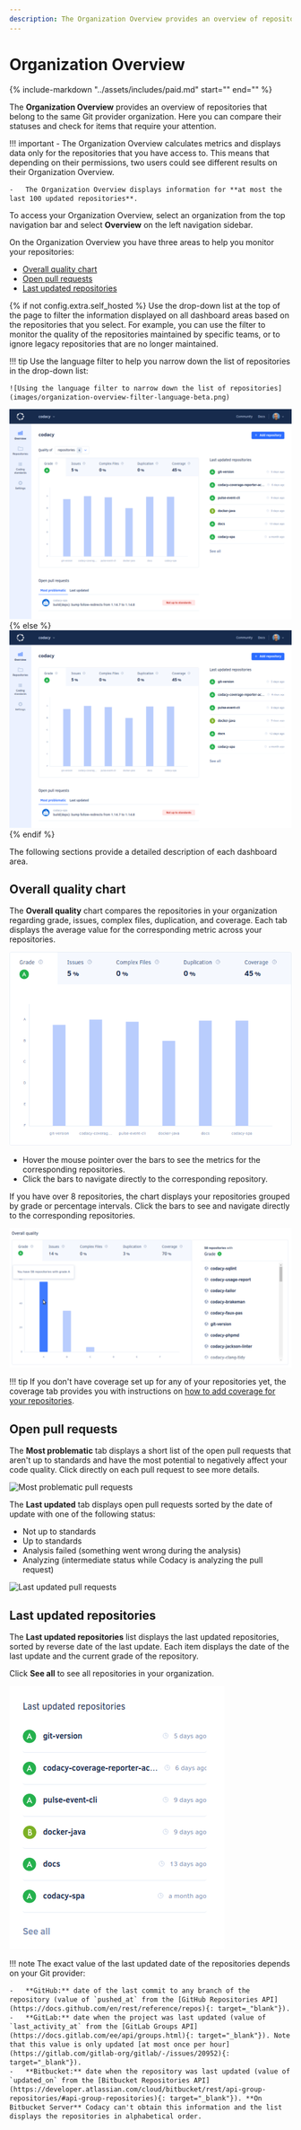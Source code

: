 ```yaml
---
description: The Organization Overview provides an overview of repositories that belong to the same Git provider organization. Here you can compare their statuses and check for items that require your attention.
---
```


# Organization Overview

{%
    include-markdown "../assets/includes/paid.md"
    start="<!--start-paid-->"
    end="<!--end-paid-->"
%}

The **Organization Overview** provides an overview of repositories that belong to the same Git provider organization. Here you can compare their statuses and check for items that require your attention.

!!! important
    -   The Organization Overview calculates metrics and displays data only for the repositories that you have access to. This means that depending on their permissions, two users could see different results on their Organization Overview.

    -   The Organization Overview displays information for **at most the last 100 updated repositories**.

To access your Organization Overview, select an organization from the top navigation bar and select **Overview** on the left navigation sidebar.

On the Organization Overview you have three areas to help you monitor your repositories:

-   [Overall quality chart](#overall-quality-chart)
-   [Open pull requests](#open-pull-requests)
-   [Last updated repositories](#last-updated-repositories)

{% if not config.extra.self_hosted %}
Use the drop-down list at the top of the page to filter the information displayed on all dashboard areas based on the repositories that you select. For example, you can use the filter to monitor the quality of the repositories maintained by specific teams, or to ignore legacy repositories that are no longer maintained.

!!! tip
    Use the language filter to help you narrow down the list of repositories in the drop-down list:

    ![Using the language filter to narrow down the list of repositories](images/organization-overview-filter-language-beta.png)

![Organization Overview](images/organization-overview-beta.png)
{% else %}
![Organization Overview](images/organization-overview.png)
{% endif %}

The following sections provide a detailed description of each dashboard area.

## Overall quality chart

The **Overall quality** chart compares the repositories in your organization regarding grade, issues, complex files, duplication, and coverage. Each tab displays the average value for the corresponding metric across your repositories.

![Overall quality chart](images/organization-overview-overall-quality.png)

-   Hover the mouse pointer over the bars to see the metrics for the corresponding repositories.
-   Click the bars to navigate directly to the corresponding repository.

If you have over 8 repositories, the chart displays your repositories grouped by grade or percentage intervals. Click the bars to see and navigate directly to the corresponding repositories.

![Overall quality chart with grouped repositories](images/organization-overview-overall-quality-grouped.png)

!!! tip
    If you don't have coverage set up for any of your repositories yet, the coverage tab provides you with instructions on [how to add coverage for your repositories](../coverage-reporter/index.md).

## Open pull requests

The **Most problematic** tab displays a short list of the open pull requests that aren't up to standards and have the most potential to negatively affect your code quality. Click directly on each pull request to see more details.

![Most problematic pull requests](images/organization-overview-prs-problematic.png)

The **Last updated** tab displays open pull requests sorted by the date of update with one of the following status:

-   Not up to standards
-   Up to standards
-   Analysis failed (something went wrong during the analysis)
-   Analyzing (intermediate status while Codacy is analyzing the pull request)

![Last updated pull requests](images/organization-overview-prs-last-updated.png)

## Last updated repositories

The **Last updated repositories** list displays the last updated repositories, sorted by reverse date of the last update. Each item displays the date of the last update and the current grade of the repository.

Click **See all** to see all repositories in your organization.

![Last updated repositories](images/organization-overview-repositories-last-updated.png)

!!! note
    The exact value of the last updated date of the repositories depends on your Git provider:

    -   **GitHub:** date of the last commit to any branch of the repository (value of `pushed_at` from the [GitHub Repositories API](https://docs.github.com/en/rest/reference/repos){: target=_"blank"}).
    -   **GitLab:** date when the project was last updated (value of `last_activity_at` from the [GitLab Groups API](https://docs.gitlab.com/ee/api/groups.html){: target="_blank"}). Note that this value is only updated [at most once per hour](https://gitlab.com/gitlab-org/gitlab/-/issues/20952){: target="_blank"}).
    -   **Bitbucket:** date when the repository was last updated (value of `updated_on` from the [Bitbucket Repositories API](https://developer.atlassian.com/cloud/bitbucket/rest/api-group-repositories/#api-group-repositories){: target="_blank"}). **On Bitbucket Server** Codacy can't obtain this information and the list displays the repositories in alphabetical order.
